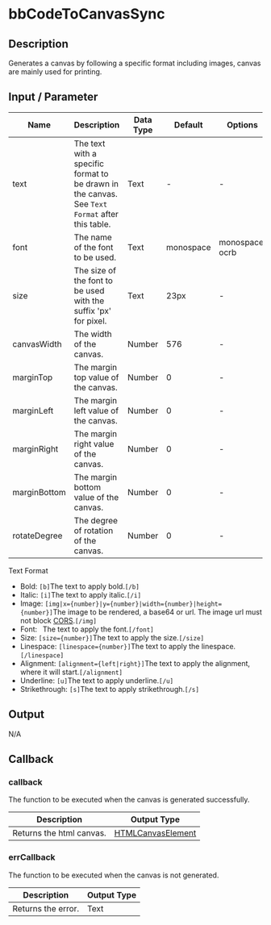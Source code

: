 # bbCodeToCanvasSync

## Description

Generates a canvas by following a specific format including images, canvas are mainly used for printing.

## Input / Parameter

| Name | Description | Data Type | Default | Options | Required |
| ------ | ------ | ------ | ------ | ------ | ------ |
| text | The text with a specific format to be drawn in the canvas. See `Text Format` after this table. | Text | - | - | Yes |
| font | The name of the font to be used. | Text | monospace | monospace, ocrb | No | 
| size | The size of the font to be used with the suffix 'px' for pixel. | Text | 23px | - | No | 
| canvasWidth | The width of the canvas. | Number | 576 | - | No | 
| marginTop | The margin top value of the canvas. | Number | 0 | - | No | 
| marginLeft | The margin left value of the canvas. | Number | 0 | - | No | 
| marginRight | The margin right value of the canvas. | Number | 0 | - | No | 
| marginBottom | The margin bottom value of the canvas. | Number | 0 | - | No | 
| rotateDegree | The degree of rotation of the canvas. | Number | 0 | - | No | 

Text Format

- Bold: ```[b]```The text to apply bold.```[/b]```
- Italic: ```[i]```The text to apply italic.```[/i]```
- Image: ```[img|x={number}|y={number}|width={number}|height={number}]```The image to be rendered, a base64 or url. The image url must not block [CORS](https://developer.mozilla.org/en-US/docs/Web/HTTP/CORS).```[/img]```
- Font: ``` ```The text to apply the font.```[/font]```
- Size: ```[size={number}]```The text to apply the size.```[/size]```
- Linespace: ```[linespace={number}]```The text to apply the linespace.```[/linespace]```
- Alignment: ```[alignment={left|right}]```The text to apply the alignment, where it will start.```[/alignment]```
- Underline: ```[u]```The text to apply underline.```[/u]```
- Strikethrough: ```[s]```The text to apply strikethrough.```[/s]```

## Output

N/A

## Callback

### callback

The function to be executed when the canvas is generated successfully.

| Description | Output Type |
| ------ | ------ |
| Returns the html canvas. | [HTMLCanvasElement](https://developer.mozilla.org/en-US/docs/Web/HTML/Element/canvas) |

### errCallback

The function to be executed when the canvas is not generated.

| Description | Output Type |
| ------ | ------ |
| Returns the error. | Text |